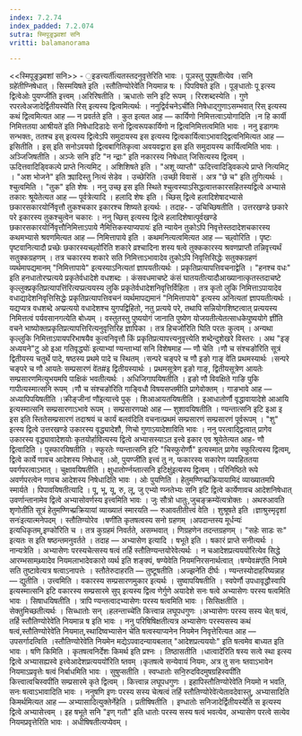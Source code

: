 ```yaml
---
index: 7.2.74
index_padded: 7.2.074
sutra: स्मिपूङ्रञ्ज्वशां सनि
vritti: balamanorama

---
```

<<स्मिपूङ्रञ्ज्वशां सनि>> - ॒इडत्त्यर्ती॑त्यतस्तदनुवृत्तेरिति भावः । पूञस्तु पुपूषतीत्येव ।सनि ग्रहे॑तीण्निषेधात् । सिस्मयिषते इति ।स्तौतिण्योरेवे॑ति नियमान्न षः । पिपविषते इति । पूङ्धातोः पू इत्स्य द्वित्वेओः पुयण्जी॑ति इत्त्वम् ।अरिरिषतीति । ऋधातोः सनि इटि रूपम् । रिरशब्दस्येति । गुणे रपरत्वेअजादेर्द्वितीयस्ये॑ति रिस् इत्यस्य द्वित्वमित्यर्थः । ननुद्विर्वचनेऽची॑ति निषेधाद्गुणाऽसम्भवात् रिस् इत्यस्य कथं द्वित्वमित्यत आह —  न प्रवर्तते इति । कुत इत्यत आह —  कार्यिणो निमित्तत्वाऽयोगादिति ।न हि कार्यी निमित्ततया आश्रीयते॑ इति निषेधादिडादेः सनो द्वित्वरूपकार्यिणो न द्वित्वनिमित्तत्वमिति भावः । ननु इडागमः सन्भक्तः, ततश्च इस् इत्यस्य द्वित्वेऽपि समुदायस्य इस इत्यस्य द्वित्वकार्यित्वाऽभावाद्द्वित्वनिमित्यत आह —  इसितीति । इस् इति सनोऽवयवो द्वित्वबागितिकृत्वा अवयवद्वारा इस इति समुदायस्य कार्यित्वमिति भावः । अञ्जिजिषतीति । अञ्जेः सनि इटि "न न्द्राः" इति नकारस्य निषेधात् जिसित्यस्य द्वित्वम् । ऊदित्तवादिड्विकल्पे प्राप्ते नित्यमिट् । अशिशिषते इति । "अशू व्याप्तौ" ऊदित्त्वादिड्विकल्पे प्राप्ते नित्यमिट् । "अश भोजने" इति क्र्यादिस्तु नित्यं सेडेव । उच्छेरिति ।उच्छी विवासे॑ । अत्र "छे च" इति तुगित्यर्थः । श्चुत्वमिति । "तुक" इति शेषः । ननु उच्छ् इस इति स्थिते श्चुत्वस्याऽसिद्धत्वात्तकारसहितस्यद्वित्वे अभ्यासे तकारः श्रूयेतेत्यत आह —  पूर्वत्रेत्यादि । हलादि शेषः इति । च्छिस् द्वित्वे हलादिशेषादभ्यासे छकारसकारयोर्निवृत्तौ तुकश्चकार इकारश्च शिष्यते इत्यर्थः । तदाह- - उचिच्छिषतीति । उत्तरखण्डे छकारे परे इकारस्य तुकश्चुत्वेन चकारः । ननु च्छिस् इत्यस्य द्वित्वे हलादिशेषात्पूर्वखण्डे छकारसकारयोर्निवृत्तौनिमित्ताऽपाये नैमित्तिकस्याप्यपायः॑ इति न्यायेन तुकोऽपि निवृत्तेस्तदादेशचकारस्य कथमभ्यासे श्रवणमित्यत आह —  निमित्तापाये इति । कथमनित्यत्वमित्यत आह —  च्छ्वोरिति । पृष्टः पृष्टवानित्यादौ प्रच्छेः छकारस्यच्छ्वो॑रिति शकारे व्रश्चादिना शस्य षत्वे तुक्ककारस्य श्रवणप्राप्तौ तन्निवृत्त्यर्थं सतुक्कग्रहणम् । तत्र चकारस्य शकारे सति निमित्ताऽभावादेव तुकोऽपि निवृत्तिसिद्धेः सतुक्कग्रहणं व्यर्थमापद्यमानम् "निमित्तापाये" इत्यस्याऽनित्यतां ज्ञापयतीत्यर्थः । प्रकृतिप्रत्यापत्तिवचनाद्वेति । "हनश्च वधः" इति हनधातोरप्प्रत्यये प्रकृतेर्वधादेशे वधशब्दः । कंसवधमाचष्टे कंसं घातयतीत्यादौआख्यानात्कृतस्तदाचष्टे कृल्लुक्प्रकृतिप्रत्यापत्ति॑रित्यप्प्रत्ययस्य लुकि प्रकृतेर्वधादेशनिवृत्तिर्विहिता । तत्र कृतो लुकि निमित्ताऽपायादेव वधाद्यादेशनिवृत्तिसिद्धेः प्रकृतिप्रत्यापत्तिवचनं व्यर्थमापद्यमानं "निमित्तापाये" इत्यस्य अनित्यतां ज्ञापयतीत्यर्थः । यद्यप्यत्र वधशब्दे अप्प्रत्ययो वधादेशश्च युगपद्विहितो, नतु प्रत्यये परे, तथापि सन्नियोगशिष्टत्वात् प्रत्ययस्य निमित्तत्वं पर्यवसानगत्येति बोध्यम् । वस्तुतस्तु पुष्ययोगं जानाति पुष्येण योजयतीत्येतत्साधकेपुष्ययोगे ज्ञी॑ति वचने भाष्योक्तप्रकृतिप्रत्यापत्तिरित्यनुवृत्तिरिह ज्ञापिका । तत्र हिचजो॑रिति घिति परतः कुत्वम् । अन्यथा कृल्लुकि निमित्ताऽपायपरिभाषयैव कुत्वनिवृत्तौ किं प्रकृतिप्रत्यापत्त्यनुवृत्त्येति शब्देन्दुशेखरे विस्तरः । अथ "इङ् अध्ययने"टु ओ इआ गतिवृद्ध्योः॑ इत्याभ्यां ण्यन्ताभ्यां सनि विशेषमाह —  णौ चेति ।णौ च संश्चङो॑रिति सूत्रं द्वितीयस्य चतुर्थे पादे, षष्ठस्य प्रथमे पादे च स्थितम् ।सन्परे चङ्परे च णौ इङो गाङ् वे॑ति प्रथमस्यार्थः ।सन्परे चङ्परे च णौ आयतेः सम्प्रसारणं वे॑त#इ द्वितीयस्यार्थः । प्रथमसूत्रेण इङो गाङ्, द्वितीयसूत्रेण आयतेः सम्प्रसारणमित्युभयमपि पाक्षिकं भवतीत्यर्थः । अधिजिगापयिषतीति । इङो णौ विवक्षिते गाङि पुकि गापीत्यस्मात्सनि रूपम् ।णौ च संश्चङो॑रिति गाङ्विधौ विषयसप्तमीति प्रागेवोक्तम् । गाङभावे आह —  अध्यापिपयिषतीति ।क्रीङ्जीनां णौ॑इत्यात्त्वे पुक् । शिआआयतयिषतीति । इआधातोर्णौ वृद्धावायादेशे आआयि इत्यस्मात्सनि सम्प्रसारणाऽभावे रूपम् । सम्प्रसारणपक्षे आह —  शुशावयिषतीति । ण्यन्तात्सनि इटि इआ इ इस इति स्तितेसम्प्रसारणं तदाश्रयं च कार्यं बलव॑दिति वचनात्प्रथमं सम्प्रसारणं सम्प्रसारणं पूर्वरूपम् । "शु" इत्स्य द्वित्वे उत्तरखण्डे उकारस्य वृद्ध्यादेशौ, णिचो गुणाऽयादेशाविति भावः । ननु परत्वाद्द्वित्वात् प्रागेव उकारस्य वृद्ध्यावादेशयोः कृतयोर्हावित्यस्य द्वित्वे अभ्यासस्याऽत इत्त्वे इकार एव श्रूयेतेत्यत आह- णौ द्वित्वादिति । पुस्फारयिषतीति । स्फुरतेः ण्यन्तात्सनि इटि "चिस्फुरोर्णौ" इत्यस्मात् प्रागेव स्फुरित्यस्य द्वित्वम्, द्वित्वे कार्ये णावच आदेशस्य निषेधात् ।ओ, पुयण्जी॑ति इत्त्वं तु न, फकारस्य सकारेण व्यवहिततया पवर्गपरत्वाऽभात् । चुक्षावयिषतीति । क्षुधातोर्ण्नय्तात्सनि इटिक्षु॑इत्यस्य द्वित्वम् । परिनिष्ठिते रूपे अवर्णपरत्वेन णावच आदेशस्य निषेधादिति भावः । ओः पुयणिति । हेतुमण्णिच्प्रक्रियायामिदं व्याख्यातमपि स्मार्यते । पिपावयिषतीत्यादि । पू, भू, यू, रु, लू, जु एभ्यो ण्य्नतेभ्यः सनि इटि द्वित्वे कार्येणावच आदेशनिषेधात् उवर्णान्तानामेव द्वित्वे अभ्यासोवर्णस्य इत्त्वमिति भावः । जुः सौत्रो धातुः,जुचङ्क्रम्ये॑त्यत्रोक्तः । अथरुआवति शृणोती॑ति सूत्रं हेतुमण्णिच्प्रक्रियायां व्याख्यातं स्मारयति —  रुआवतीतीत्त्वं वेति । शुश्रूषते इति ।ज्ञाश्रुस्मृदृशां सनः॑इत्यात्मनेपदम् । स्तौतिण्योरेव ।षणी॑ति कृतषत्वस्य सनो ग्रहणम् ।अपदान्तस्य मूर्धन्यः॑ इत्यधिकृतम्,इण्को॑रिति च । तत्र कुग्रहमं निवर्तते, असम्भवात् । णिग्रहणेन तदन्तग्रहणम् । "सहेः साडः सः" इत्यतः स इति षष्ठन्तमनुवर्तते । तदाह —  अभ्यासेण इत्यादि । षभूते इति । षकारं प्राप्ते सनीत्यर्थः । नान्यत्रेति । अभ्यासेणः परस्यचेत्सस्य षत्वं तर्हि स्तौतिण्यन्तयोरेवेत्यर्थः । न चआदेशप्रत्यययो॑रित्येव सिद्धे आरम्भसामथ्र्यादेव नियमलाभादेवकारो व्यर्थ इति शङ्क्यं, षण्येवेति नियमनिरसनार्थत्वात् ।षण्येव#ए॑ति नियमे सति तुष्टावेत्यत्र षत्वाऽनापत्तेः । स्तौतेरुदाहरति —  तुष्टूषतीति ।अज्झने॑ति दीर्घः । ण्यन्तस्योदाहरिष्यन्नाह —  द्युतीति । उत्त्वमिति । वकारस्य सम्प्रसारणमुकार इत्यर्थः । सुष्वापयिषतीति । स्वपेर्णौ उपधावृद्धौस्वापि इत्यस्मात्सनि इटि वकारस्य सम्प्रसारमे सुप् इत्यस्य द्वित्व णेर्गुणे अयादेशे सनः षत्वे अभ्यासेणः परस्य षत्वमिति भावः । सिषाधयिषतीति । त्रापि ण्यन्तत्वादभ्यासेणः परस्य षत्वमिति भावः । सिसिक्षतीति । सेक्तुमिच्छतीत्यर्थः । सिच्धातोः सन् ।हलन्ताच्चे॑ति कित्त्वान्न लघूपधगुणः ।अभ्यासेणः परस्य सस्य चेत् षत्वं, तर्हि स्तौतिण्योरेवे॑ति नियमान्न ष इति भावः । ननु परिषिषिक्षतीत्यत्र अभ्यासेणः परस्यसस्य कथं षत्वं,स्तौतिण्योरेवे॑ति नियमात्,स्थादिष्वभ्यासेन चे॑ति षत्वस्याप्यनेन नियमेन निवृत्तेरित्यत आह —  उपसर्गादत्विति ।स्तौतिण्योरेवे॑ति नियमेन मद्येऽपवादन्यायबलात् "आदेशप्रत्यययोः" इति षत्वमेव बाध्यत इति भावः । षणि किमिति । कृतषत्वनिर्देशः किमर्थ इति प्रश्नः । तिष्ठासतीति ।धात्वादे॑रिति षस्य सत्वे स्था इत्स्य द्वित्वे अभ्यासह्यस्वे इत्त्वेआदेशप्रत्यययो॑रिति ष्तवम् ।कृतषत्वे सन्येवायं नियमः, अत्र तु सनः ष्तवाऽभावेन नियमाऽप्रवृत्तेः षत्वं निर्बाधमिति भावः । सुषुप्सतीति । स्वप्धातोः सनि॒रुदविदमुषग्रहिस्वपी॑ति कित्त्वात्वचिस्वपी॑ति सम्प्रसारमे कृते द्वित्वम् । कित्त्वान्न लघूपधगुणः । इहापिस्तौतिण्योरेवे॑ति नियमो न भवति, सनः षत्वाऽभावादिति भावः । ननुषणि इणः परस्य सस्य चेत्षत्वं तर्हि स्तौतिण्योरेवे॑त्येतावदेवास्तु, अभ्यासादिति किमर्थमित्यत आह —  अभ्यासादित्युक्तेर्नेहेति । प्रतीषिषतीति । इण्धातोः सनिजादेर्द्वितीयस्ये॑ति स इत्यस्य द्वित्वे अभ्यासेत्त्वम् । इह षभूते सनि "इण् गतौ" इति धातोः परस्य सस्य षत्वं भवत्येव, अभ्यासेण परत्वे सत्येव नियमप्रवृत्तेरिति भावः । अधीषिषतीत्यप्येवम् ।